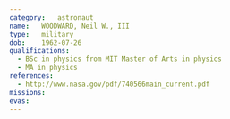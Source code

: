 ```yaml
---
category:	astronaut
name:	WOODWARD, Neil W., III
type:	military
dob:	1962-07-26
qualifications:
  - BSc in physics from MIT Master of Arts in physics
  - MA in physics
references:
  - http://www.nasa.gov/pdf/740566main_current.pdf
missions:
evas:
---
```

